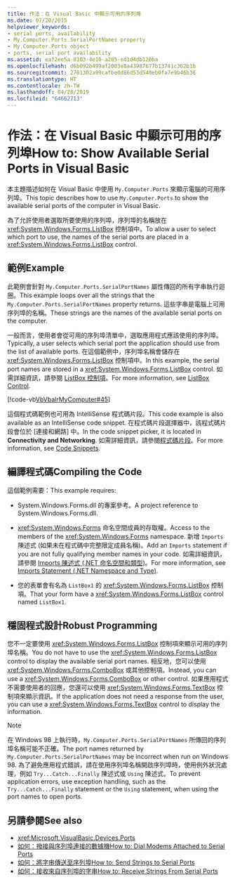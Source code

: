 ```yaml
---
title: 作法：在 Visual Basic 中顯示可用的序列埠
ms.date: 07/20/2015
helpviewer_keywords:
- serial ports, availability
- My.Computer.Ports.SerialPortNames property
- My.Computer.Ports object
- ports, serial port availability
ms.assetid: eaf2ee5a-8103-4e10-a205-ed1d4db120ba
ms.openlocfilehash: d6b092b499af2003e8a43987677b13741c362b1b
ms.sourcegitcommit: 2701302a99cafbe0d86d53d540eb0fa7e9b46b36
ms.translationtype: HT
ms.contentlocale: zh-TW
ms.lasthandoff: 04/28/2019
ms.locfileid: "64662713"
---
```

# <a name="how-to-show-available-serial-ports-in-visual-basic"></a><span data-ttu-id="af155-102">作法：在 Visual Basic 中顯示可用的序列埠</span><span class="sxs-lookup"><span data-stu-id="af155-102">How to: Show Available Serial Ports in Visual Basic</span></span>
<span data-ttu-id="af155-103">本主題描述如何在 Visual Basic 中使用 `My.Computer.Ports` 來顯示電腦的可用序列埠。</span><span class="sxs-lookup"><span data-stu-id="af155-103">This topic describes how to use `My.Computer.Ports` to show the available serial ports of the computer in Visual Basic.</span></span>  
  
 <span data-ttu-id="af155-104">為了允許使用者選取所要使用的序列埠，序列埠的名稱放在 <xref:System.Windows.Forms.ListBox> 控制項中。</span><span class="sxs-lookup"><span data-stu-id="af155-104">To allow a user to select which port to use, the names of the serial ports are placed in a <xref:System.Windows.Forms.ListBox> control.</span></span>  
  
## <a name="example"></a><span data-ttu-id="af155-105">範例</span><span class="sxs-lookup"><span data-stu-id="af155-105">Example</span></span>  
 <span data-ttu-id="af155-106">此範例會針對 `My.Computer.Ports.SerialPortNames` 屬性傳回的所有字串執行迴圈。</span><span class="sxs-lookup"><span data-stu-id="af155-106">This example loops over all the strings that the `My.Computer.Ports.SerialPortNames` property returns.</span></span> <span data-ttu-id="af155-107">這些字串是電腦上可用序列埠的名稱。</span><span class="sxs-lookup"><span data-stu-id="af155-107">These strings are the names of the available serial ports on the computer.</span></span>  
  
 <span data-ttu-id="af155-108">一般而言，使用者會從可用的序列埠清單中，選取應用程式應該使用的序列埠。</span><span class="sxs-lookup"><span data-stu-id="af155-108">Typically, a user selects which serial port the application should use from the list of available ports.</span></span> <span data-ttu-id="af155-109">在這個範例中，序列埠名稱會儲存在 <xref:System.Windows.Forms.ListBox> 控制項中。</span><span class="sxs-lookup"><span data-stu-id="af155-109">In this example, the serial port names are stored in a <xref:System.Windows.Forms.ListBox> control.</span></span> <span data-ttu-id="af155-110">如需詳細資訊，請參閱 [ListBox 控制項](../../../../framework/winforms/controls/listbox-control-windows-forms.md)。</span><span class="sxs-lookup"><span data-stu-id="af155-110">For more information, see [ListBox Control](../../../../framework/winforms/controls/listbox-control-windows-forms.md).</span></span>  
  
 [!code-vb[VbVbalrMyComputer#45](~/samples/snippets/visualbasic/VS_Snippets_VBCSharp/VbVbalrMyComputer/VB/Class2.vb#45)]  
  
 <span data-ttu-id="af155-111">這個程式碼範例也可用為 IntelliSense 程式碼片段。</span><span class="sxs-lookup"><span data-stu-id="af155-111">This code example is also available as an IntelliSense code snippet.</span></span> <span data-ttu-id="af155-112">在程式碼片段選擇器中，該程式碼片段會位於 [連接和網路] 中。</span><span class="sxs-lookup"><span data-stu-id="af155-112">In the code snippet picker, it is located in **Connectivity and Networking**.</span></span> <span data-ttu-id="af155-113">如需詳細資訊，請參閱[程式碼片段](/visualstudio/ide/code-snippets)。</span><span class="sxs-lookup"><span data-stu-id="af155-113">For more information, see [Code Snippets](/visualstudio/ide/code-snippets).</span></span>  
  
## <a name="compiling-the-code"></a><span data-ttu-id="af155-114">編譯程式碼</span><span class="sxs-lookup"><span data-stu-id="af155-114">Compiling the Code</span></span>  
 <span data-ttu-id="af155-115">這個範例需要：</span><span class="sxs-lookup"><span data-stu-id="af155-115">This example requires:</span></span>  
  
- <span data-ttu-id="af155-116">System.Windows.Forms.dll 的專案參考。</span><span class="sxs-lookup"><span data-stu-id="af155-116">A project reference to System.Windows.Forms.dll.</span></span>  
  
- <span data-ttu-id="af155-117"><xref:System.Windows.Forms> 命名空間成員的存取權。</span><span class="sxs-lookup"><span data-stu-id="af155-117">Access to the members of the <xref:System.Windows.Forms> namespace.</span></span> <span data-ttu-id="af155-118">新增 `Imports` 陳述式 (如果未在程式碼中完整限定成員名稱)。</span><span class="sxs-lookup"><span data-stu-id="af155-118">Add an `Imports` statement if you are not fully qualifying member names in your code.</span></span> <span data-ttu-id="af155-119">如需詳細資訊，請參閱 [Imports 陳述式 (.NET 命名空間和類型)](../../../../visual-basic/language-reference/statements/imports-statement-net-namespace-and-type.md)。</span><span class="sxs-lookup"><span data-stu-id="af155-119">For more information, see [Imports Statement (.NET Namespace and Type)](../../../../visual-basic/language-reference/statements/imports-statement-net-namespace-and-type.md).</span></span>  
  
- <span data-ttu-id="af155-120">您的表單會有名為 `ListBox1` 的 <xref:System.Windows.Forms.ListBox> 控制項。</span><span class="sxs-lookup"><span data-stu-id="af155-120">That your form have a <xref:System.Windows.Forms.ListBox> control named `ListBox1`.</span></span>  
  
## <a name="robust-programming"></a><span data-ttu-id="af155-121">穩固程式設計</span><span class="sxs-lookup"><span data-stu-id="af155-121">Robust Programming</span></span>  
 <span data-ttu-id="af155-122">您不一定要使用 <xref:System.Windows.Forms.ListBox> 控制項來顯示可用的序列埠名稱。</span><span class="sxs-lookup"><span data-stu-id="af155-122">You do not have to use the <xref:System.Windows.Forms.ListBox> control to display the available serial port names.</span></span> <span data-ttu-id="af155-123">相反地，您可以使用 <xref:System.Windows.Forms.ComboBox> 或其他控制項。</span><span class="sxs-lookup"><span data-stu-id="af155-123">Instead, you can use a <xref:System.Windows.Forms.ComboBox> or other control.</span></span> <span data-ttu-id="af155-124">如果應用程式不需要使用者的回應，您還可以使用 <xref:System.Windows.Forms.TextBox> 控制項來顯示資訊。</span><span class="sxs-lookup"><span data-stu-id="af155-124">If the application does not need a response from the user, you can use a <xref:System.Windows.Forms.TextBox> control to display the information.</span></span>  
  
> [!NOTE]
>  <span data-ttu-id="af155-125">在 Windows 98 上執行時，`My.Computer.Ports.SerialPortNames` 所傳回的序列埠名稱可能不正確。</span><span class="sxs-lookup"><span data-stu-id="af155-125">The port names returned by `My.Computer.Ports.SerialPortNames` may be incorrect when run on Windows 98.</span></span> <span data-ttu-id="af155-126">為了避免應用程式錯誤，請在使用序列埠名稱開啟序列埠時，使用例外狀況處理，例如 `Try...Catch...Finally` 陳述式或 `Using` 陳述式。</span><span class="sxs-lookup"><span data-stu-id="af155-126">To prevent application errors, use exception handling, such as the `Try...Catch...Finally` statement or the `Using` statement, when using the port names to open ports.</span></span>  
  
## <a name="see-also"></a><span data-ttu-id="af155-127">另請參閱</span><span class="sxs-lookup"><span data-stu-id="af155-127">See also</span></span>

- <xref:Microsoft.VisualBasic.Devices.Ports>
- [<span data-ttu-id="af155-128">如何：撥接與序列埠連接的數據機</span><span class="sxs-lookup"><span data-stu-id="af155-128">How to: Dial Modems Attached to Serial Ports</span></span>](../../../../visual-basic/developing-apps/programming/computer-resources/how-to-dial-modems-attached-to-serial-ports.md)
- [<span data-ttu-id="af155-129">如何：將字串傳送至序列埠</span><span class="sxs-lookup"><span data-stu-id="af155-129">How to: Send Strings to Serial Ports</span></span>](../../../../visual-basic/developing-apps/programming/computer-resources/how-to-send-strings-to-serial-ports.md)
- [<span data-ttu-id="af155-130">如何：接收來自序列埠的字串</span><span class="sxs-lookup"><span data-stu-id="af155-130">How to: Receive Strings From Serial Ports</span></span>](../../../../visual-basic/developing-apps/programming/computer-resources/how-to-receive-strings-from-serial-ports.md)
